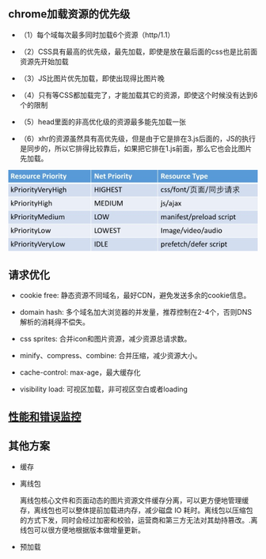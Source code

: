 ## chrome加载资源的优先级

- （1）每个域每次最多同时加载6个资源（http/1.1）

- （2）CSS具有最高的优先级，最先加载，即使是放在最后面的css也是比前面资源先开始加载

- （3）JS比图片优先加载，即使出现得比图片晚

- （4）只有等CSS都加载完了，才能加载其它的资源，即使这个时候没有达到6个的限制

- （5）head里面的非高优化级的资源最多能先加载一张

- （6）xhr的资源虽然具有高优先级，但是由于它是排在3.js后面的，JS的执行是同步的，所以它排得比较靠后，如果把它排在1.js前面，那么它也会比图片先加载。

![chrome请求资源优先级](../images/load.jpg)


## 请求优化

* cookie free: 静态资源不同域名，最好CDN，避免发送多余的cookie信息。

* domain hash: 多个域名加大浏览器的并发量，推荐控制在2-4个，否则DNS解析的消耗得不偿失。

* css sprites: 合并icon和图片资源，减少资源总请求数。

* minify、compress、combine: 合并压缩，减少资源大小。

* cache-control: max-age，最大缓存化

* visibility load: 可视区加载，非可视区空白或者loading


## [性能和错误监控](monitor)


## 其他方案

* 缓存

* 离线包

    离线包核心文件和页面动态的图片资源文件缓存分离，可以更方便地管理缓存，离线包也可以整体提前加载进内存，减少磁盘 IO 耗时。离线包以压缩包的方式下发，同时会经过加密和校验，运营商和第三方无法对其劫持篡改。.离线包可以很方便地根据版本做增量更新。

* 预加载
